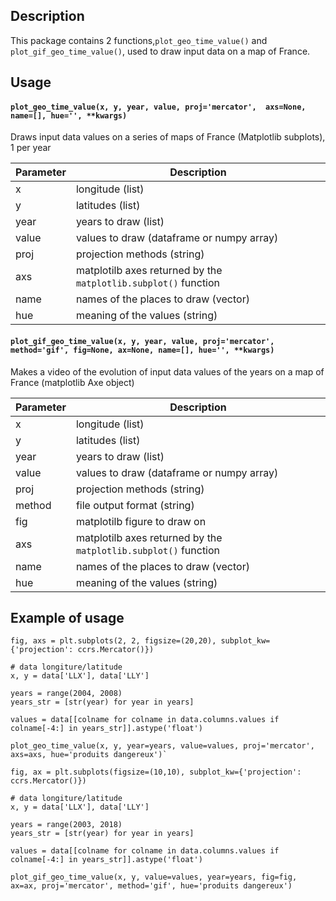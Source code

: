 ## Description
This package contains 2 functions,`plot_geo_time_value()` and `plot_gif_geo_time_value()`, used to draw input data on a map of France.

## Usage
#### `plot_geo_time_value(x, y, year, value, proj='mercator',  axs=None, name=[], hue='', **kwargs)`

Draws input data values on a series of maps of France (Matplotlib subplots), 1 per year

Parameter  | Description
------------- | -------------
x  | longitude (list)
y  | latitudes (list)
year | years to draw (list)
value  | values to draw (dataframe or numpy array)
proj  | projection methods (string)
axs  | matplotilb axes returned by the `matplotlib.subplot()` function
name  | names of the places to draw (vector)
hue  | meaning of the values (string)


#### `plot_gif_geo_time_value(x, y, year, value, proj='mercator', method='gif', fig=None, ax=None, name=[], hue='', **kwargs)`

Makes a video of the evolution of input data values of the years on a map of France (matplotlib Axe object)

Parameter  | Description
------------- | -------------
x  | longitude (list)
y  | latitudes (list)
year | years to draw (list)
value  | values to draw (dataframe or numpy array)
proj  | projection methods (string)
method | file output format (string)
fig | matplotilb figure to draw on
axs  | matplotilb axes returned by the `matplotlib.subplot()` function
name  | names of the places to draw (vector)
hue  | meaning of the values (string)


## Example of usage
```
fig, axs = plt.subplots(2, 2, figsize=(20,20), subplot_kw={'projection': ccrs.Mercator()})

# data longiture/latitude
x, y = data['LLX'], data['LLY']

years = range(2004, 2008)
years_str = [str(year) for year in years]

values = data[[colname for colname in data.columns.values if colname[-4:] in years_str]].astype('float')

plot_geo_time_value(x, y, year=years, value=values, proj='mercator', axs=axs, hue='produits dangereux')`
```

```
fig, ax = plt.subplots(figsize=(10,10), subplot_kw={'projection': ccrs.Mercator()})

# data longiture/latitude
x, y = data['LLX'], data['LLY']

years = range(2003, 2018)
years_str = [str(year) for year in years]

values = data[[colname for colname in data.columns.values if colname[-4:] in years_str]].astype('float')

plot_gif_geo_time_value(x, y, value=values, year=years, fig=fig, ax=ax, proj='mercator', method='gif', hue='produits dangereux')
```
